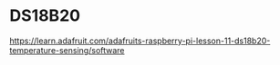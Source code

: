 # DS18B20 

https://learn.adafruit.com/adafruits-raspberry-pi-lesson-11-ds18b20-temperature-sensing/software
